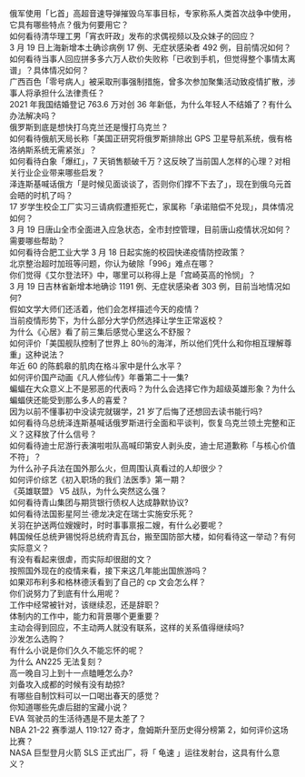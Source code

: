 俄军使用「匕首」高超音速导弹摧毁乌军事目标，专家称系人类首次战争中使用，它具有哪些特点？俄为何要用它？  
如何看待清华理工男「宵衣旰政」发布的求偶视频以及众妹子的回应？  
3 月 19 日上海新增本土确诊病例 17 例、无症状感染者 492 例，目前情况如何？  
如何看待当事人回应拼多多六万人砍价失败称「已收到手机，但觉得整个事情太离谱」？具体情况如何？  
广西百色「零号病人」被采取刑事强制措施，曾多次参加聚集活动致疫情扩散，涉事人将承担什么法律责任？  
2021 年我国结婚登记 763.6 万对创 36 年新低，为什么年轻人不结婚了？有什么办法解决吗？  
俄罗斯到底是想快打乌克兰还是慢打乌克兰？  
如何看待俄航天局长称「美国正研究将俄罗斯排除出 GPS 卫星导航系统，俄有格洛纳斯系统无需紧张」？  
如何看待白象「爆红」，7 天销售额破千万？这反映了当前国人怎样的心理？对相关行业企业带来哪些启发？  
泽连斯基喊话俄方「是时候见面谈谈了，否则你们撑不下去了」，现在到俄乌元首会晤的时机了吗？  
17 岁学生校企工厂实习三请病假遭拒死亡，家属称「承诺赔偿不兑现」，具体情况如何？  
3 月 19 日唐山全市全面进入应急状态，全市封控管理，目前唐山疫情状况如何？需要哪些帮助？  
如何看待合肥工业大学 3 月 18 日起实施的校园快递疫情防控政策？  
北京整治超时加班等问题，你认为破除「996」难点在哪？  
你们觉得《艾尔登法环》中，哪里可以称得上是「宫崎英高的怜悯」？  
3 月 19 日吉林省新增本地确诊 1191 例、无症状感染者 303 例，目前当地情况如何?  
假如文学大师们还活着，他们会怎样描述今天的疫情？  
当前疫情形势下，为什么部分大学仍然选择让学生正常返校？  
为什么《心居》看了前三集后感觉心里这么不舒服？  
如何评价「美国舰队控制了世界上 80％的海洋，所以他们凭什么和你相互理解尊重」这种说法？  
年近 60 的陈鹤皋的肌肉在格斗家中是什么水平？  
如何评价国产动画《凡人修仙传》年番第二十一集?  
蝙蝠在大众意义上不是邪恶的代表吗？为什么会选择它作为超级英雄形象？为什么蝙蝠侠还能受到那么多人的喜爱？  
因为以前不懂事初中没读完就辍学，21 岁了后悔了还想回去读书能行吗?  
如何看待乌总统泽连斯基喊话俄罗斯进行全面和平谈判，恢复乌克兰领土完整和正义？这释放了什么信号？  
如何看待迪士尼游行表演啦啦队高喊印第安人剥头皮，迪士尼道歉称「与核心价值不符」？  
为什么孙子兵法在国外那么火，但周围认真看过的人却很少？  
如何评价综艺《初入职场的我们 法医季》第一期？  
《英雄联盟》 V5 战队，为什么突然这么强？  
如何看待青山集团与期货银行债权人达成静默协议?  
如何看待法国影星阿兰·德龙决定在瑞士实施安乐死？  
关羽在护送两位嫂嫂时，时时事事禀报二嫂，有什么必要呢？  
韩国候任总统尹锡悦将总统府青瓦台，搬至国防部大楼，如何看待这一举动？有何实际意义？  
有没有看起来很虐，而实际却很甜的文？  
按照国外现在的疫情来看，接下来这几年能出国旅游吗？  
如果邓布利多和格林德沃看到了自己的 cp 文会怎么样？  
你们说努力了到底有什么用呢？  
工作中经常被针对，该继续忍，还是辞职？  
体制内的工作中，能力和背景哪个更重要？  
主动会得到回应，不主动两人就没有联系，这样的关系值得继续吗?  
沙发怎么选购？  
有什么小说是你们久久不能忘怀的呢？  
为什么 AN225 无法复刻？  
高一晚自习上到十一点瞌睡怎么办?  
刘备攻入成都的时候有没有劫掠?  
有哪些自制饮料可以一口喝出春天的感觉？  
你知道哪些先虐后甜的宝藏小说？  
EVA 驾驶员的生活待遇是不是太差了？  
NBA 21-22 赛季湖人 119:127 奇才，詹姆斯升至历史得分榜第 2，如何评价这场比赛？  
NASA 巨型登月火箭 SLS 正式出厂，将「 龟速 」运往发射台，这具有什么意义？  

